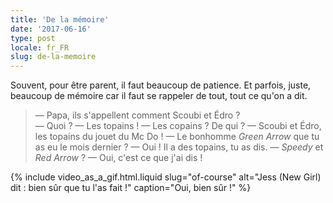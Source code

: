 ```yaml
---
title: 'De la mémoire'
date: '2017-06-16'
type: post
locale: fr_FR
slug: de-la-memoire
---
```


Souvent, pour être parent, il faut beaucoup de patience. Et parfois, juste, beaucoup de mémoire car il faut se rappeler de tout, tout ce qu'on a dit.

<!-- more -->

> — Papa, ils s'appellent comment Scoubi et Édro ?  
> — Quoi ?
> — Les topains !
> — Les copains ? De qui ?
> — Scoubi et Édro, les topains du jouet du Mc Do !
> — Le bonhomme _Green Arrow_ que tu as eu le mois dernier ?
> — Oui ! Il a des topains, tu as dis.
> — _Speedy_ et _Red Arrow_ ?
> — Oui, c'est ce que j'ai dis !

{% include video_as_a_gif.html.liquid
slug="of-course"
alt="Jess (New Girl) dit : bien sûr que tu l'as fait !"
caption="Oui, bien sûr&nbsp;!"
%}
